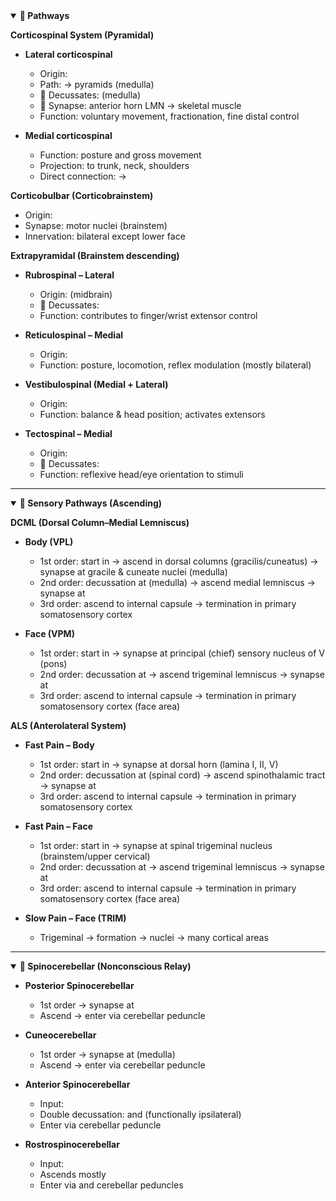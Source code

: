 
<details open>
<summary><b>🔽 Pathways </b></summary>

**Corticospinal System (Pyramidal)**  
- **Lateral corticospinal**  
  - Origin:  <u data-answer="primary motor cortex"></u>
  - Path:  <u data-answer="internal capsule"></u> → pyramids (medulla)
  - 🔴 Decussates:  <u data-answer="pyramidal decussation"></u> (medulla)
  - 🔵 Synapse: anterior horn LMN → skeletal muscle  
  - Function: voluntary movement, fractionation, fine distal control

- **Medial corticospinal**  
  - Function: posture and gross movement
  - Projection:  <u data-answer="bilateral"></u> to trunk, neck, shoulders
  - Direct connection:  <u data-answer="cortex"></u> →  <u data-answer="cord"></u>

**Corticobulbar (Corticobrainstem)**  
- Origin:  <u data-answer="primary motor cortex"></u>  
- Synapse:  <u data-answer="cranial nerve"></u> motor nuclei (brainstem)  
- Innervation: bilateral except lower face  

**Extrapyramidal (Brainstem descending)**  
- **Rubrospinal – Lateral**  
  - Origin:  <u data-answer="red nucleus"></u> (midbrain)
  - 🔴 Decussates:  <u data-answer="midbrain"></u>
  - Function: contributes to finger/wrist extensor control

- **Reticulospinal – Medial**  
  - Origin:  <u data-answer="reticular formation"></u>
  - Function: posture, locomotion, reflex modulation (mostly bilateral)

- **Vestibulospinal (Medial + Lateral)**  
  - Origin:  <u data-answer="vestibular nuclei"></u>
  - Function: balance & head position; activates extensors

- **Tectospinal – Medial**  
  - Origin:  <u data-answer="superior colliculus"></u>
  - 🔴 Decussates:  <u data-answer="midbrain"></u>
  - Function: reflexive head/eye orientation to stimuli



</details>

---

<details open>
<summary><b>🔼 Sensory Pathways (Ascending)</b></summary>

**DCML (Dorsal Column–Medial Lemniscus)**  
- **Body (VPL)**  
  - 1st order: start in  <u data-answer="dorsal root ganglion"></u> → ascend in dorsal columns (gracilis/cuneatus) → synapse at gracile & cuneate nuclei (medulla)
  - 2nd order: decussation at  <u data-answer="internal arcuate fibers"></u> (medulla) → ascend medial lemniscus → synapse at  <u data-answer="VPL"></u>
  - 3rd order: ascend to internal capsule → termination in primary somatosensory cortex

- **Face (VPM)**  
  - 1st order: start in  <u data-answer="trigeminal (CN V) primary neurons"></u> → synapse at principal (chief) sensory nucleus of V (pons)
  - 2nd order: decussation at  <u data-answer="pons"></u> → ascend trigeminal lemniscus → synapse at  <u data-answer="VPM"></u>
  - 3rd order: ascend to internal capsule → termination in primary somatosensory cortex (face area)

**ALS (Anterolateral System)**  
- **Fast Pain – Body**  
  - 1st order: start in  <u data-answer="nociceptors/DRG"></u> → synapse at dorsal horn (lamina I, II, V)
  - 2nd order: decussation at  <u data-answer="anterior white commissure"></u> (spinal cord) → ascend spinothalamic tract → synapse at  <u data-answer="VPL"></u>
  - 3rd order: ascend to internal capsule → termination in primary somatosensory cortex

- **Fast Pain – Face**  
  - 1st order: start in  <u data-answer="CN V (± VII, IX, X)"></u> → synapse at spinal trigeminal nucleus (brainstem/upper cervical)
  - 2nd order: decussation at  <u data-answer="pons"></u> → ascend trigeminal lemniscus → synapse at  <u data-answer="VPM"></u>
  - 3rd order: ascend to internal capsule → termination in primary somatosensory cortex (face area)

- **Slow Pain – Face (TRIM)**  
  - Trigeminal →  <u data-answer="reticular"></u> formation →  <u data-answer="intralaminar"></u> nuclei → many cortical areas



</details>

---

<details open>
<summary><b>🧠 Spinocerebellar (Nonconscious Relay)</b></summary>

- **Posterior Spinocerebellar**  
  - 1st order → synapse at  <u data-answer="nucleus dorsalis of Clarke (T1–L2)"></u>
  - Ascend  <u data-answer="ipsilaterally"></u> → enter via  <u data-answer="inferior"></u> cerebellar peduncle

- **Cuneocerebellar**  
  - 1st order → synapse at  <u data-answer="lateral accessory (accessory cuneate) nucleus"></u> (medulla)
  - Ascend  <u data-answer="ipsilaterally"></u> → enter via  <u data-answer="inferior"></u> cerebellar peduncle

- **Anterior Spinocerebellar**  
  - Input:  <u data-answer="thoracolumbar spinal cord"></u>
  - Double decussation:  <u data-answer="spinal cord"></u> and  <u data-answer="cerebellum"></u> (functionally ipsilateral)
  - Enter via  <u data-answer="superior"></u> cerebellar peduncle

- **Rostrospinocerebellar**  
  - Input:  <u data-answer="cervical spinal cord"></u>
  - Ascends mostly  <u data-answer="ipsilaterally"></u>
  - Enter via  <u data-answer="superior"></u> and  <u data-answer="inferior"></u> cerebellar peduncles



</details>
